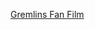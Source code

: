 ---
layout: post
wordpress_id: 248
wordpress_url: http://noesbueno.com/archives/248
date: '2008-08-30 15:13:06 -0500'
date_gmt: '2008-08-30 20:13:06 -0500'
body: |
  <p><a href="http://drawn.ca/2008/08/29/gremlins-fan-film/">Gremlins Fan Film</a></p>
---